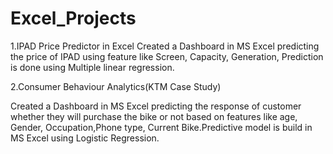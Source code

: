# Excel_Projects
1.IPAD Price Predictor in Excel
Created a Dashboard in MS Excel predicting the price of IPAD using
feature like Screen, Capacity, Generation, Prediction is done using Multiple linear regression.

2.Consumer Behaviour Analytics(KTM Case Study)

Created a Dashboard in MS Excel predicting the response of customer
whether they will purchase the bike or not based on features like
age, Gender, Occupation,Phone type, Current Bike.Predictive model
is build in MS Excel using Logistic Regression.
